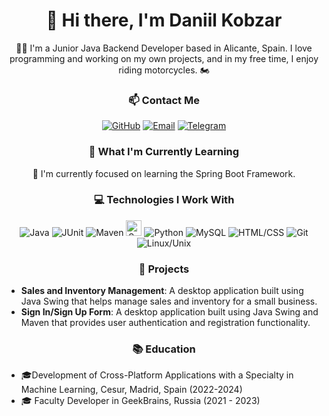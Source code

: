 <h1 align="center">👋 Hi there, I'm Daniil Kobzar</h1>

<p align="center">👨‍💻 I'm a Junior Java Backend Developer based in Alicante, Spain. I love programming and working on my own projects, and in my free time, I enjoy riding motorcycles. 🏍️</p>

<h3 align="center">📫 Contact Me</h3>

<p align="center">
  <a href="https://github.com/Blakyyy"><img alt="GitHub" src="https://img.shields.io/badge/-GitHub-181717?style=flat-square&logo=github&logoColor=white" /></a>
  <a href="mailto:daniil.kobzar299@gmail.com"><img alt="Email" src="https://img.shields.io/badge/-Email-D14836?style=flat-square&logo=gmail&logoColor=white" /></a>
  <a href="https://t.me/Blaky299"><img alt="Telegram" src="https://img.shields.io/badge/-Telegram-2CA5E0?style=flat-square&logo=telegram&logoColor=white" /></a>
</p>

<h3 align="center">🌱 What I'm Currently Learning</h3>

<p align="center">🚀 I'm currently focused on learning the Spring Boot Framework.</p>

<h3 align="center">💻 Technologies I Work With</h3>

<p align="center">
  <img alt="Java" src="https://img.shields.io/badge/-Java-007396?style=flat-square&logo=java&logoColor=white" />
  <img alt="JUnit" src="https://img.shields.io/badge/-JUnit-25A162?style=flat-square&logo=junit5&logoColor=white" />
  <img alt="Maven" src="https://img.shields.io/badge/-Maven-C71A36?style=flat-square&logo=apache-maven&logoColor=white" />
  <img alt="Spring Boot" src="https://www.vectorlogo.zone/logos/springio/springio-ar21.svg" height="25" />
  <img alt="Python" src="https://img.shields.io/badge/-Python-3776AB?style=flat-square&logo=python&logoColor=white" />
  <img alt="MySQL" src="https://img.shields.io/badge/-MySQL-4479A1?style=flat-square&logo=mysql&logoColor=white" />
  <img alt="HTML/CSS" src="https://img.shields.io/badge/-HTML%2FCSS-E34F26?style=flat-square&logo=html5&logoColor=white" />
  <img alt="Git" src="https://img.shields.io/badge/-Git-F05032?style=flat-square&logo=git&logoColor=white" />
  <img alt="Linux/Unix" src="https://img.shields.io/badge/-Linux%2FUnix-000000?style=flat-square&logo=linux&logoColor=white" />
</p>
<h3 align="center">🚀 Projects</h3>
<ul>
  <li><strong>Sales and Inventory Management</strong>: A desktop application built using Java Swing that helps manage sales and inventory for a small business.</li>
  <li><strong>Sign In/Sign Up Form</strong>: A desktop application built using Java Swing and Maven that provides user authentication and registration functionality.</li>
</ul>

<h3 align="center">📚 Education</h3>

<ul>
  <li>🎓Development of Cross-Platform Applications with a Specialty in Machine Learning, Cesur, Madrid, Spain (2022-2024)</li>
  <li>🎓 Faculty Developer in GeekBrains, Russia (2021 - 2023)</li>
</ul>
